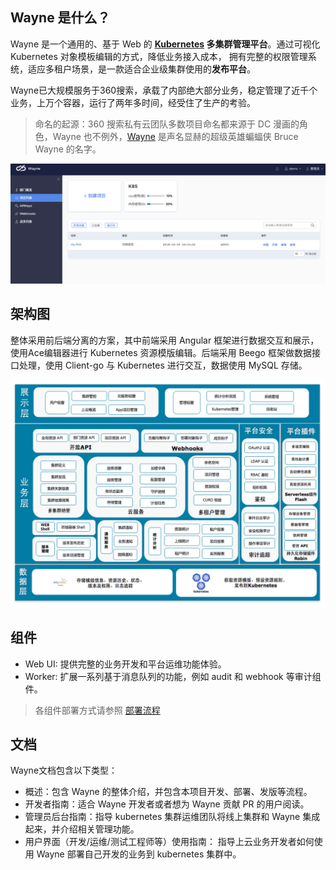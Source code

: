 ## Wayne 是什么？

Wayne 是一个通用的、基于 Web 的 **[Kubernetes](https://kubernetes.io)  多集群管理平台**。通过可视化 Kubernetes 对象模板编辑的方式，降低业务接入成本，
拥有完整的权限管理系统，适应多租户场景，是一款适合企业级集群使用的**发布平台**。

Wayne已大规模服务于360搜索，承载了内部绝大部分业务，稳定管理了近千个业务，上万个容器，运行了两年多时间，经受住了生产的考验。

> 命名的起源：360 搜索私有云团队多数项目命名都来源于 DC 漫画的角色，Wayne 也不例外，[Wayne](https://en.wikipedia.org/wiki/Batman#Bruce_Wayne) 是声名显赫的超级英雄蝙蝠侠 Bruce Wayne 的名字。


![](images/dashboard-ui.png?classes=border,shadow)

## 架构图

整体采用前后端分离的方案，其中前端采用 Angular 框架进行数据交互和展示，使用Ace编辑器进行 Kubernetes 资源模版编辑。后端采用 Beego 框架做数据接口处理，使用 Client-go 与 Kubernetes 进行交互，数据使用 MySQL 存储。

![](images/architecture.png?classes=border,shadow)

## 组件

- Web UI: 提供完整的业务开发和平台运维功能体验。
- Worker: 扩展一系列基于消息队列的功能，例如 audit 和 webhook 等审计组件。

> 各组件部署方式请参照 [部署流程](summary/deploy.md)

## 文档

Wayne文档包含以下类型：

- 概述：包含 Wayne 的整体介绍，并包含本项目开发、部署、发版等流程。
- 开发者指南：适合 Wayne 开发者或者想为 Wayne 贡献 PR 的用户阅读。
- 管理员后台指南：指导 kubernetes 集群运维团队将线上集群和 Wayne 集成起来，并介绍相关管理功能。
- 用户界面（开发/运维/测试工程师等）使用指南： 指导上云业务开发者如何使用 Wayne 部署自己开发的业务到 kubernetes 集群中。
